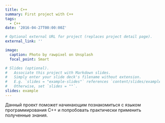 ```yaml
---
title: C++
summary: First project with C++
tags:
  - C++
date: '2016-04-27T00:00:00Z'

# Optional external URL for project (replaces project detail page).
external_link: ''

image:
  caption: Photo by rawpixel on Unsplash
  focal_point: Smart

# Slides (optional).
#   Associate this project with Markdown slides.
#   Simply enter your slide deck's filename without extension.
#   E.g. `slides = "example-slides"` references `content/slides/example-slides.md`.
#   Otherwise, set `slides = ""`.
slides: example
---
```


Данный проект поможет начинающим познакомиться с языком программирования C++ и попробовать практически применить полученные знания.

